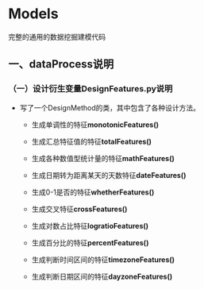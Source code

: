 # Models
完整的通用的数据挖掘建模代码

## 一、dataProcess说明

### （一）设计衍生变量DesignFeatures.py说明

- 写了一个DesignMethod的类，其中包含了各种设计方法。

	- 生成单调性的特征**monotonicFeatures()**

	- 生成汇总特征值的特征**totalFeatures()**
	
	- 生成各种数值型统计量的特征**mathFeatures()**

	- 生成日期转为距离某天的天数特征**dateFeatures()**

	- 生成0-1是否的特征**whetherFeatures()**

	- 生成交叉特征**crossFeatures()**

	- 生成对数占比特征**logratioFeatures()**

	- 生成百分比的特征**percentFeatures()**

	- 生成判断时间区间的特征**timezoneFeatures()**

	- 生成判断日期区间的特征**dayzoneFeatures()**







